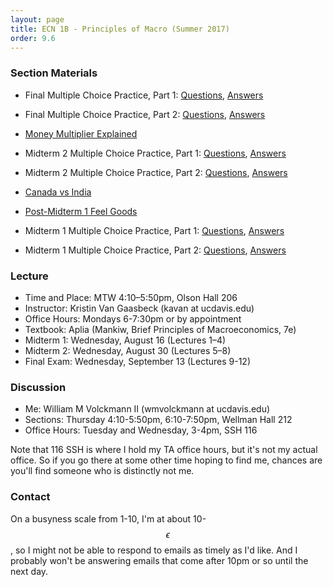 ```yaml
---
layout: page
title: ECN 1B - Principles of Macro (Summer 2017)
order: 9.6
---
```


### Section Materials
* Final Multiple Choice Practice, Part 1: [Questions](final-practice1-q.pdf), [Answers](final-practice1-ans.pdf)
* Final Multiple Choice Practice, Part 2: [Questions](final-practice2-q.pdf), [Answers](final-practice2-ans.pdf)
* [Money Multiplier Explained](mm.pdf)

* Midterm 2 Multiple Choice Practice, Part 1: [Questions](mt2-practice1-q.pdf), [Answers](mt2-practice1-ans.pdf)
* Midterm 2 Multiple Choice Practice, Part 2: [Questions](mt2-practice2-q.pdf), [Answers](mt2-practice2-ans.pdf)
* [Canada vs India](canadavsindia.pdf)

* [Post-Midterm 1 Feel Goods](https://www.youtube.com/watch?v=D23sMvVnrow)
* Midterm 1 Multiple Choice Practice, Part 1: [Questions](mt1-practice1-q.pdf), [Answers](mt1-practice1-ans.pdf)
* Midterm 1 Multiple Choice Practice, Part 2: [Questions](mt1-practice2-q.pdf), [Answers](mt1-practice2-ans.pdf)


### Lecture
* Time and Place: MTW 4:10–5:50pm, Olson Hall 206
* Instructor: Kristin Van Gaasbeck (kavan at ucdavis.edu)
* Office Hours: Mondays 6-7:30pm or by appointment  
* Textbook: Aplia (Mankiw, Brief Principles of Macroeconomics, 7e)
* Midterm 1: Wednesday, August 16 (Lectures 1–4)
* Midterm 2: Wednesday, August 30 (Lectures 5–8)
* Final Exam: Wednesday, September 13 (Lectures 9-12)


### Discussion
* Me: William M Volckmann II (wmvolckmann at ucdavis.edu)
* Sections: Thursday 4:10-5:50pm, 6:10-7:50pm, Wellman Hall 212
* Office Hours: Tuesday and Wednesday, 3-4pm, SSH 116

Note that 116 SSH is where I hold my TA office hours, but it's not my actual
office. So if you go there at some other time hoping to find me, chances are
you'll find someone who is distinctly not me.


### Contact
On a busyness scale from 1-10, I'm at about 10-$$\epsilon$$, so I might not be
 able to respond to emails as timely as I'd like. And I probably won't be
 answering emails that come after 10pm or so until the next day.
